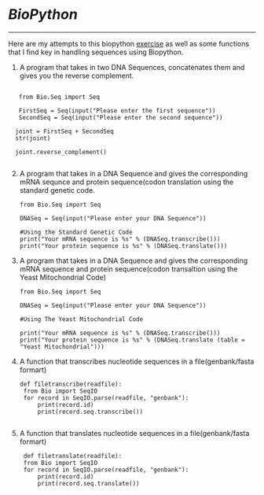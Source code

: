 # _BioPython_

---

Here are my attempts to this biopython [exercise](http://disi.unitn.it/~teso/courses/sciprog/python_biopython_exercises.html) as well as some functions that I
find key in handling sequences using Biopython.

1. A program that takes in two DNA Sequences, concatenates them and gives you the reverse complement.
```
   
   from Bio.Seq import Seq

   FirstSeq = Seq(input("Please enter the first sequence"))
   SecondSeq = Seq(input("Please enter the second sequence"))

  joint = FirstSeq + SecondSeq
  str(joint)

  joint.reverse_complement()
  
  ```
2. A program that takes in a DNA Sequence and gives the corresponding mRNA sequnce and protein sequence(codon translation using the
   standard genetic code.
   
   ```
   from Bio.Seq import Seq

   DNASeq = Seq(input("Please enter your DNA Sequence"))

   #Using the Standard Genetic Code
   print("Your mRNA sequence is %s" % (DNASeq.transcribe()))
   print("Your protein sequence is %s" % (DNASeq.translate()))
   
3. A program that takes in a DNA Sequence and gives the corresponding mRNA sequence and protein sequence(codon transaltion using the Yeast Mitochondrial Code)
   ```
   from Bio.Seq import Seq

   DNASeq = Seq(input("Please enter your DNA Sequence"))

   #Using The Yeast Mitochondrial Code

   print("Your mRNA sequence is %s" % (DNASeq.transcribe()))
   print("Your protein sequence is %s" % (DNASeq.translate (table = "Yeast Mitochondrial")))
   
4. A function that transcribes nucleotide sequences in a file(genbank/fasta formart)
   ```
   def filetranscribe(readfile):
    from Bio import SeqIO
    for record in SeqIO.parse(readfile, "genbank"):
        print(record.id)
        print(record.seq.transcribe())
        
5. A function that translates nucleotide sequences in a file(genbank/fasta formart)
   ```
    def filetranslate(readfile):
    from Bio import SeqIO
    for record in SeqIO.parse(readfile, "genbank"):
        print(record.id)
        print(record.seq.translate())

   
